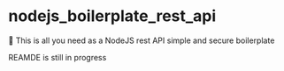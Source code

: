 # nodejs_boilerplate_rest_api
🚀 This is all you need as a NodeJS rest API simple and secure boilerplate

REAMDE is still in progress
